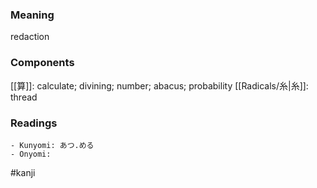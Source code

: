 ### Meaning

redaction

### Components

[[算]]: calculate; divining; number; abacus; probability [[Radicals/糸|糸]]: thread

### Readings

```
- Kunyomi: あつ.める
- Onyomi: 
```

#kanji